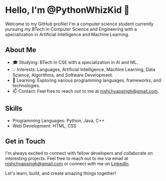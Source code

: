# Hello, I'm @PythonWhizKid 👋

Welcome to my GitHub profile! I'm a computer science student currently pursuing my BTech in Computer Science and Engineering with a specialization in Artificial Intelligence and Machine Learning.

## About Me

- 🎓 Studying: BTech in CSE with a specialization in AI and ML.
- 💡 Interests: Languages, Artificial Intelligence, Machine Learning, Data Science, Algorithms, and Software Development.
- 🌱 Learning: Exploring various programming languages, frameworks, and technologies.
- 📫 Contact: Feel free to reach out to me at nishchyapsingh@gmail.com.

## Skills

- Programming Languages: Python, Java, C++
- Web Development: HTML, CSS

## Get in Touch

I'm always excited to connect with fellow developers and collaborate on interesting projects. Feel free to reach out to me via email at nishchyapsingh@gmail.com or connect with me on [LinkedIn](link-to-your-linkedin-profile).

Let's learn, build, and create amazing things together!

